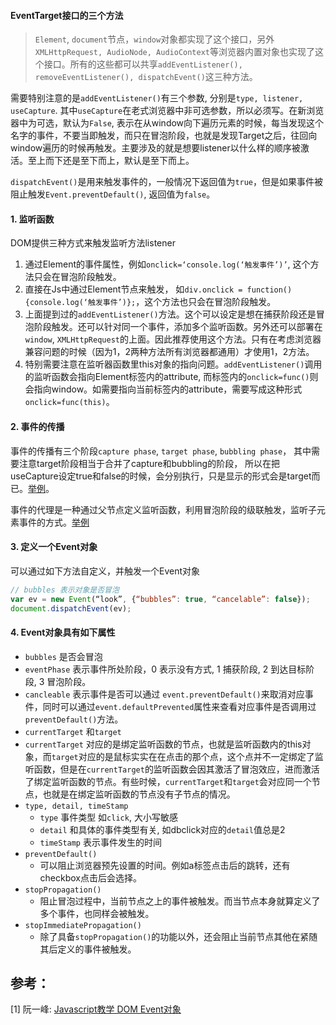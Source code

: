 #### EventTarget接口的三个方法
>`Element`, `document`节点，`window`对象都实现了这个接口，另外`XMLHttpRequest, AudioNode, AudioContext`等浏览器内置对象也实现了这个接口。所有的这些都可以共享`addEventListener(), removeEventListener(), dispatchEvent()`这三种方法。

需要特别注意的是`addEventListener()`有三个参数, 分别是`type, listener, useCapture`. 其中`useCapture`在老式浏览器中非可选参数，所以必须写。在新浏览器中为可选，默认为`False`, 表示在从window向下遍历元素的时候，每当发现这个名字的事件，不要当即触发，而只在冒泡阶段，也就是发现Target之后，往回向window遍历的时候再触发。主要涉及的就是想要listener以什么样的顺序被激活。至上而下还是至下而上，默认是至下而上。

`dispatchEvent()`是用来触发事件的，一般情况下返回值为`true`，但是如果事件被阻止触发`Event.preventDefault()`, 返回值为`false`。

#### 1. 监听函数
DOM提供三种方式来触发监听方法listener
1. 通过Element的事件属性，例如`onclick=‘console.log(‘触发事件’)’`, 这个方法只会在冒泡阶段触发。
2. 直接在Js中通过Element节点来触发， 如`div.onclick = function(){console.log(‘触发事件’)};`，这个方法也只会在冒泡阶段触发。
3. 上面提到过的`addEventListener()`方法。这个可以设定是想在捕获阶段还是冒泡阶段触发。还可以针对同一个事件，添加多个监听函数。另外还可以部署在`window`, `XMLHttpRequest`的上面。因此推荐使用这个方法。只有在考虑浏览器兼容问题的时候（因为1，2两种方法所有浏览器都通用）才使用1，2方法。
4. 特别需要注意在监听器函数里this对象的指向问题。`addEventListener()`调用的监听函数会指向Element标签内的attribute, 而标签内的`onclick=func()`则会指向window。如需要指向当前标签内的attribute，需要写成这种形式`onclick=func(this)`。

#### 2. 事件的传播
事件的传播有三个阶段`capture phase`,  `target phase`,  `bubbling phase`， 其中需要注意target阶段相当于合并了capture和bubbling的阶段， 所以在把useCapture设定true和false的时候，会分别执行，只是显示的形式会是target而已。[举例](http://codepen.io/stevenz1987/pen/kXGxxw)。

事件的代理是一种通过父节点定义监听函数，利用冒泡阶段的级联触发，监听子元素事件的方式。[举例](http://codepen.io/stevenz1987/pen/XKZzkV)

#### 3. 定义一个Event对象
可以通过如下方法自定义，并触发一个Event对象
```javascript
// bubbles 表示对象是否冒泡
var ev = new Event(“look”, {“bubbles”: true, “cancelable”: false});
document.dispatchEvent(ev);
```
#### 4. Event对象具有如下属性
- `bubbles` 是否会冒泡
- `eventPhase` 表示事件所处阶段，0 表示没有方式, 1 捕获阶段, 2 到达目标阶段, 3 冒泡阶段。
- `cancleable` 表示事件是否可以通过 `event.preventDefault()`来取消对应事件，同时可以通过`event.defaultPrevented`属性来查看对应事件是否调用过`preventDefault()`方法。
- `currentTarget` 和`target`
- `currentTarget` 对应的是绑定监听函数的节点，也就是监听函数内的this对象，而`target`对应的是鼠标实实在在点击的那个点，这个点并不一定绑定了监听函数，但是在`currentTarget`的监听函数会因其激活了冒泡效应，进而激活了绑定监听函数的节点。有些时候，`currentTarget`和`target`会对应同一个节点，也就是在绑定监听函数的节点没有子节点的情况。
- `type, detail, timeStamp`
  - `type` 事件类型 如`click`, 大小写敏感
  - `detail` 和具体的事件类型有关, 如dbclick对应的`detail`值总是2
  - `timeStamp` 表示事件发生的时间
- `preventDefault()`
  - 可以阻止浏览器预先设置的时间。例如a标签点击后的跳转，还有checkbox点击后会选择。
- `stopPropagation()`
  - 阻止冒泡过程中，当前节点之上的事件被触发。而当节点本身就算定义了多个事件，也同样会被触发。
- `stopImmediatePropagation()`
  - 除了具备`stopPropagation()`的功能以外，还会阻止当前节点其他在紧随其后定义的事件被触发。

## 参考：
[1] 阮一峰: [Javascript教学 DOM Event对象](http://javascript.ruanyifeng.com/dom/event.html)